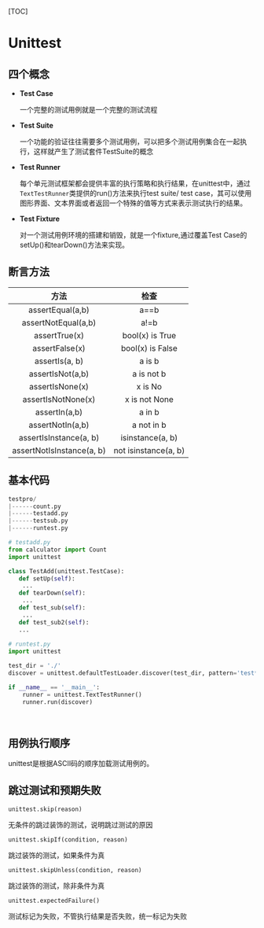 [TOC]



# Unittest



## 四个概念

- **Test Case**

  一个完整的测试用例就是一个完整的测试流程

- **Test Suite**

  一个功能的验证往往需要多个测试用例，可以把多个测试用例集合在一起执行，这样就产生了测试套件TestSuite的概念

- **Test Runner**

  每个单元测试框架都会提供丰富的执行策略和执行结果，在unittest中，通过`TextTestRunner`类提供的run()方法来执行test suite/ test case，其可以使用图形界面、文本界面或者返回一个特殊的值等方式来表示测试执行的结果。

- **Test Fixture**

  对一个测试用例环境的搭建和销毁，就是一个fixture,通过覆盖Test Case的setUp()和tearDown()方法来实现。






## 断言方法

|            方法             |          检查          |
| :-----------------------: | :------------------: |
|     assertEqual(a,b)      |         a==b         |
|    assertNotEqual(a,b)    |         a!=b         |
|       assertTrue(x)       |   bool(x) is True    |
|      assertFalse(x)       |   bool(x) is False   |
|      assertIs(a, b)       |        a is b        |
|     assertIsNot(a,b)      |      a is not b      |
|      assertIsNone(x)      |       x is No        |
|    assertIsNotNone(x)     |    x is not None     |
|       assertIn(a,b)       |        a in b        |
|     assertNotIn(a,b)      |      a not in b      |
|  assertIsInstance(a, b)   |   isinstance(a, b)   |
| assertNotIsInstance(a, b) | not isinstance(a, b) |





## 基本代码

```python
testpro/
|------count.py
|------testadd.py
|------testsub.py
|------runtest.py

# testadd.py
from calculator import Count
import unittest

class TestAdd(unittest.TestCase):
   def setUp(self):
    ...
   def tearDown(self):
    ...
   def test_sub(self):
    ...
   def test_sub2(self):
   ...
   
# runtest.py
import unittest

test_dir = './'
discover = unittest.defaultTestLoader.discover(test_dir, pattern='test*.py')

if __name__ == '__main__':
	runner = unittest.TextTestRunner()
	runner.run(discover)
	
	
```



## 用例执行顺序

unittest是根据ASCII码的顺序加载测试用例的。



## 跳过测试和预期失败

`unittest.skip(reason)`

无条件的跳过装饰的测试，说明跳过测试的原因

`unittest.skipIf(condition, reason)`

跳过装饰的测试，如果条件为真

`unittest.skipUnless(condition, reason)`

跳过装饰的测试，除非条件为真

`unittest.expectedFailure()`

测试标记为失败，不管执行结果是否失败，统一标记为失败



